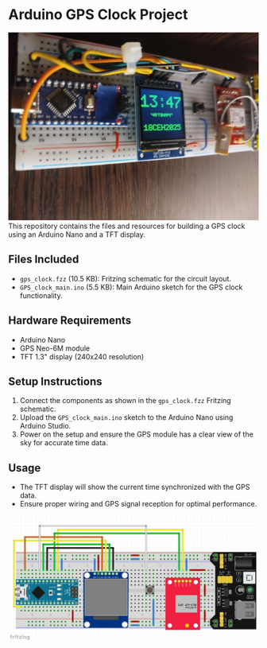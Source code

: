 # Arduino GPS Clock Project
<img src="resource/main.jpg">   
This repository contains the files and resources for building a GPS clock using an Arduino Nano and a TFT display.

## Files Included

- `gps_clock.fzz` (10.5 KB): Fritzing schematic for the circuit layout.
- `GPS_clock_main.ino` (5.5 KB): Main Arduino sketch for the GPS clock functionality.

## Hardware Requirements

- Arduino Nano
- GPS Neo-6M module
- TFT 1.3" display (240x240 resolution)

## Setup Instructions

1. Connect the components as shown in the `gps_clock.fzz` Fritzing schematic.
2. Upload the `GPS_clock_main.ino` sketch to the Arduino Nano using Arduino Studio.
3. Power on the setup and ensure the GPS module has a clear view of the sky for accurate time data.

## Usage

- The TFT display will show the current time synchronized with the GPS data.
- Ensure proper wiring and GPS signal reception for optimal performance.
<img src="resource/scheme.jpg">   
